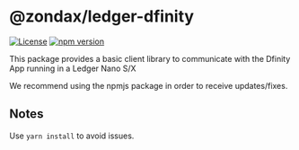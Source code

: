 # @zondax/ledger-dfinity

[![License](https://img.shields.io/badge/License-Apache%202.0-blue.svg)](https://opensource.org/licenses/Apache-2.0)
[![npm version](https://badge.fury.io/js/%40zondax%2Fledger-dfinity.svg)](https://badge.fury.io/js/%40zondax%2Fledger-dfinity)

This package provides a basic client library to communicate with the Dfinity App running in a Ledger Nano S/X

We recommend using the npmjs package in order to receive updates/fixes.

## Notes

Use `yarn install` to avoid issues.
